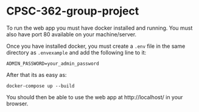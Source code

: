 # CPSC-362-group-project

To run the web app you must have docker installed and running.  You must also have port 80 available on your machine/server.

Once you have installed docker, you must create a `.env` file in the same directory as `.envexample` and add the following line to it:

```
ADMIN_PASSWORD=your_admin_password
```

After that its as easy as:

```
docker-compose up --build
```

You should then be able to use the web app at http://localhost/ in your browser.